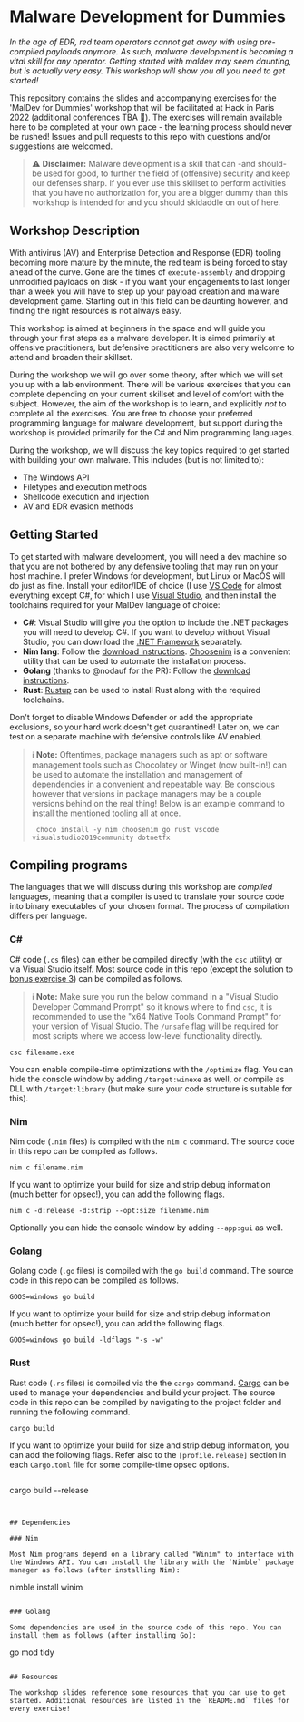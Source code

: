 # Malware Development for Dummies

*In the age of EDR, red team operators cannot get away with using pre-compiled payloads anymore. As such, malware development is becoming a vital skill for any operator. Getting started with maldev may seem daunting, but is actually very easy. This workshop will show you all you need to get started!*

This repository contains the slides and accompanying exercises for the 'MalDev for Dummies' workshop that will be facilitated at Hack in Paris 2022 (additional conferences TBA 👀). The exercises will remain available here to be completed at your own pace - the learning process should never be rushed! Issues and pull requests to this repo with questions and/or suggestions are welcomed.

> ⚠ **Disclaimer:** Malware development is a skill that can -and should- be used for good, to further the field of (offensive) security and keep our defenses sharp. If you ever use this skillset to perform activities that you have no authorization for, you are a bigger dummy than this workshop is intended for and you should skidaddle on out of here.

## Workshop Description

With antivirus (AV) and Enterprise Detection and Response (EDR) tooling becoming more mature by the minute, the red team is being forced to stay ahead of the curve. Gone are the times of `execute-assembly` and dropping unmodified payloads on disk - if you want your engagements to last longer than a week you will have to step up your payload creation and malware development game. Starting out in this field can be daunting however, and finding the right resources is not always easy.

This workshop is aimed at beginners in the space and will guide you through your first steps as a malware developer. It is aimed primarily at offensive practitioners, but defensive practitioners are also very welcome to attend and broaden their skillset. 

During the workshop we will go over some theory, after which we will set you up with a lab environment. There will be various exercises that you can complete depending on your current skillset and level of comfort with the subject. However, the aim of the workshop is to learn, and explicitly *not* to complete all the exercises. You are free to choose your preferred programming language for malware development, but support during the workshop is provided primarily for the C# and Nim programming languages.

During the workshop, we will discuss the key topics required to get started with building your own malware. This includes (but is not limited to):
- The Windows API
- Filetypes and execution methods
- Shellcode execution and injection
- AV and EDR evasion methods

## Getting Started

To get started with malware development, you will need a dev machine so that you are not bothered by any defensive tooling that may run on your host machine. I prefer Windows for development, but Linux or MacOS will do just as fine. Install your editor/IDE of choice (I use [VS Code](https://code.visualstudio.com/) for almost everything except C#, for which I use [Visual Studio](https://visualstudio.microsoft.com/vs/community/), and then install the toolchains required for your MalDev language of choice:

- **C#**: Visual Studio will give you the option to include the .NET packages you will need to develop C#. If you want to develop without Visual Studio, you can download the [.NET Framework](https://dotnet.microsoft.com/en-us/download/dotnet-framework) separately.
- **Nim lang**: Follow the [download instructions](https://nim-lang.org/install.html). [Choosenim](https://github.com/dom96/choosenim) is a convenient utility that can be used to automate the installation process.
- **Golang** (thanks to @nodauf for the PR): Follow the [download instructions](https://go.dev/doc/install).
- **Rust**: [Rustup](https://www.rust-lang.org/tools/install) can be used to install Rust along with the required toolchains. 

Don't forget to disable Windows Defender or add the appropriate exclusions, so your hard work doesn't get quarantined! Later on, we can test on a separate machine with defensive controls like AV enabled.

> ℹ **Note:** Oftentimes, package managers such as apt or software management tools such as Chocolatey or Winget (now built-in!) can be used to automate the installation and management of dependencies in a convenient and repeatable way. Be conscious however that versions in package managers may be a couple versions behind on the real thing! Below is an example command to install the mentioned tooling all at once.
>
> ```
>  choco install -y nim choosenim go rust vscode visualstudio2019community dotnetfx
> ```

## Compiling programs

The languages that we will discuss during this workshop are *compiled* languages, meaning that a compiler is used to translate your source code into binary executables of your chosen format. The process of compilation differs per language. 

### C#

C# code (`.cs` files) can either be compiled directly (with the `csc` utility) or via Visual Studio itself. Most source code in this repo (except the solution to [bonus exercise 3](./Exercises/BONUS%20Exercise%203%20-%20Basic%20EDR%20Evasion/solutions/csharp/)) can be compiled as follows.

> ℹ **Note:** Make sure you run the below command in a "Visual Studio Developer Command Prompt" so it knows where to find `csc`, it is recommended to use the "x64 Native Tools Command Prompt" for your version of Visual Studio. The `/unsafe` flag will be required for most scripts where we access low-level functionality directly.

```
csc filename.exe
```

You can enable compile-time optimizations with the `/optimize` flag. You can hide the console window by adding `/target:winexe` as well, or compile as DLL with `/target:library` (but make sure your code structure is suitable for this).

### Nim

Nim code (`.nim` files) is compiled with the `nim c` command. The source code in this repo can be compiled as follows.

```
nim c filename.nim
```

If you want to optimize your build for size and strip debug information (much better for opsec!), you can add the following flags.

```
nim c -d:release -d:strip --opt:size filename.nim
```

Optionally you can hide the console window by adding `--app:gui` as well.

### Golang

Golang code (`.go` files) is compiled with the `go build` command. The source code in this repo can be compiled as follows.

```
GOOS=windows go build
```

If you want to optimize your build for size and strip debug information (much better for opsec!), you can add the following flags.

```
GOOS=windows go build -ldflags "-s -w"
```

### Rust

Rust code (`.rs` files) is compiled via the the `cargo` command. [Cargo](https://doc.rust-lang.org/cargo/guide) can be used to manage your dependencies and build your project. The source code in this repo can be compiled by navigating to the project folder and running the following command.

```
cargo build
```

If you want to optimize your build for size and strip debug information, you can add the following flags. Refer also to the `[profile.release]` section in each `Cargo.toml` file for some compile-time opsec options.

```toml

```
cargo build --release
```


## Dependencies

### Nim 

Most Nim programs depend on a library called "Winim" to interface with the Windows API. You can install the library with the `Nimble` package manager as follows (after installing Nim):

```
nimble install winim
```

### Golang

Some dependencies are used in the source code of this repo. You can install them as follows (after installing Go):

```
go mod tidy
```

## Resources

The workshop slides reference some resources that you can use to get started. Additional resources are listed in the `README.md` files for every exercise!
